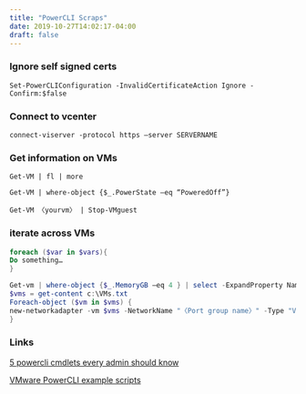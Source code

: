 ```yaml
---
title: "PowerCLI Scraps"
date: 2019-10-27T14:02:17-04:00
draft: false
---
```


### Ignore self signed certs

```
Set-PowerCLIConfiguration -InvalidCertificateAction Ignore -Confirm:$false
```

### Connect to vcenter

```
connect-viserver -protocol https –server SERVERNAME
```

### Get information on VMs

```
Get-VM | fl | more

Get-VM | where-object {$_.PowerState –eq “PoweredOff”}

Get-VM 〈yourvm〉 | Stop-VMguest
```

### iterate across VMs

```powershell
foreach ($var in $vars){
Do something…
}

Get-vm | where-object {$_.MemoryGB –eq 4 } | select -ExpandProperty Name | out-file c:\VMs.txt
$vms = get-content c:\VMs.txt
Foreach-object ($vm in $vms) {
new-networkadapter -vm $vms -NetworkName "〈Port group name〉" -Type "VMXNET3" –startconnected
}
```

### Links

[5 powercli cmdlets every admin should know](https://www.altaro.com/vmware/5-powercli-cmdlets-every-administrator-know)


[VMware PowerCLI example scripts](https://github.com/vmware/PowerCLI-Example-Scripts/tree/master/Scripts)
